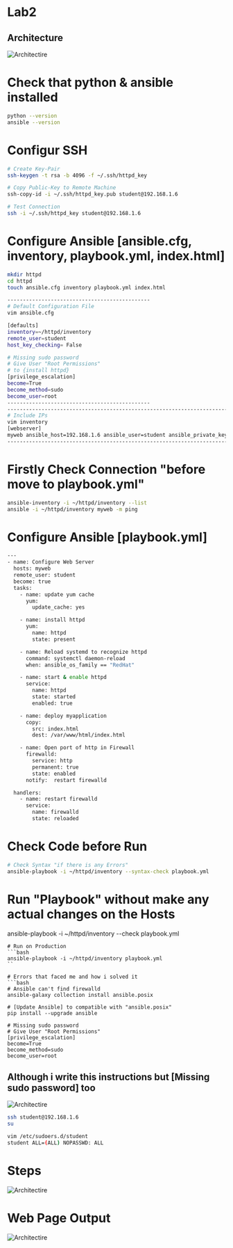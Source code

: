 # Lab2
## Architecture
![Architectire](./assets/Lab2.png)

# Check that python & ansible installed
```bash
python --version
ansible --version
```

# Configur SSH
```bash
# Create Key-Pair
ssh-keygen -t rsa -b 4096 -f ~/.ssh/httpd_key

# Copy Public-Key to Remote Machine
ssh-copy-id -i ~/.ssh/httpd_key.pub student@192.168.1.6

# Test Connection
ssh -i ~/.ssh/httpd_key student@192.168.1.6

```


# Configure Ansible [ansible.cfg, inventory, playbook.yml, index.html]
```bash
mkdir httpd
cd httpd
touch ansible.cfg inventory playbook.yml index.html

----------------------------------------------
# Default Configuration File
vim ansible.cfg

[defaults]
inventory=~/httpd/inventory
remote_user=student
host_key_checking= False

# Missing sudo password
# Give User "Root Permissions"
# to {install httpd}
[privilege_escalation]
become=True
become_method=sudo
become_user=root
----------------------------------------------
-----------------------------------------------------------------------------------------------------
# Include IPs
vim inventory
[webserver]
myweb ansible_host=192.168.1.6 ansible_user=student ansible_private_key_file=~/.ssh/httpd_key
-----------------------------------------------------------------------------------------------------
```

# Firstly Check Connection "before move to playbook.yml"
```bash
ansible-inventory -i ~/httpd/inventory --list
ansible -i ~/httpd/inventory myweb -m ping
```

# Configure Ansible [playbook.yml]
```bash
---
- name: Configure Web Server
  hosts: myweb
  remote_user: student
  become: true
  tasks:
    - name: update yum cache
      yum:
        update_cache: yes

    - name: install httpd
      yum:
        name: httpd
        state: present

    - name: Reload systemd to recognize httpd
      command: systemctl daemon-reload
      when: ansible_os_family == "RedHat"

    - name: start & enable httpd
      service:
        name: httpd
        state: started
        enabled: true

    - name: deploy myapplication
      copy:
        src: index.html
        dest: /var/www/html/index.html

    - name: Open port of http in Firewall
      firewalld:
        service: http
        permanent: true
        state: enabled
      notify:  restart firewalld

  handlers:
    - name: restart firewalld
      service:
        name: firewalld
        state: reloaded
```


# Check Code before Run
```bash
# Check Syntax "if there is any Errors"
ansible-playbook -i ~/httpd/inventory --syntax-check playbook.yml
```

# Run "Playbook" without make any actual changes on the Hosts
ansible-playbook -i ~/httpd/inventory --check playbook.yml
```
# Run on Production
```bash
ansible-playbook -i ~/httpd/inventory playbook.yml
``

# Errors that faced me and how i solved it
```bash
# Ansible can't find firewalld
ansible-galaxy collection install ansible.posix

# [Update Ansible] to compatible with "ansible.posix"
pip install --upgrade ansible

# Missing sudo password
# Give User "Root Permissions"
[privilege_escalation]
become=True
become_method=sudo
become_user=root
```

## Although i write this instructions but [Missing sudo password] too
![Architectire](./assets/Errors.png)

```bash
ssh student@192.168.1.6
su

vim /etc/sudoers.d/student
student ALL=(ALL) NOPASSWD: ALL
```
# Steps
![Architectire](./assets/Steps.png)

# Web Page Output
![Architectire](./assets/Web-Page.png)
